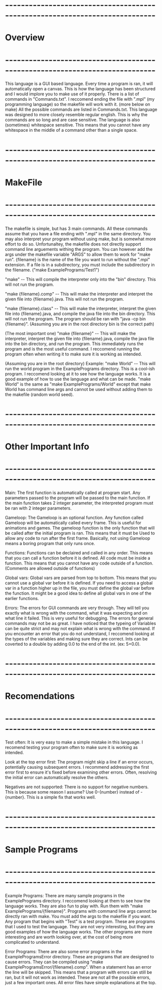 
# ---------------------------------------------------------------------------- #
#                                   Overview                                   #
# ---------------------------------------------------------------------------- #

This language is a GUI based language. Every time a program is ran, it will automatically open a canvas. This is how the language has
been structured and I would implore you to make use of it properly. There is a list of commands in "Commands.txt". I reccomend ending
the file with ".mpl" (my programming language) so the makefile will work with it. (more below on make) All the possible commands are
listed in Commands.txt. This language was designed to more closely resemble regular english. This is why the commands are so long and
are case sensitive. The language is also (sometimes) whitespace sensitive. This means that you cannot have any whitespace in the middle 
of a command other than a single space.

# ---------------------------------------------------------------------------- #
#                                   MakeFile                                   #
# ---------------------------------------------------------------------------- #

The makefile is simple, but has 3 main commands. All these commands assume that you have a file ending with ".mpl" in the same directory.
You may also interpret your program without using make, but is somewhat more effort to do so. Unfortunaltey, the makefile does not directly 
support command line arguements withing the program. You can however add the args under the makefile variable "ARGS" to allow them to work 
for "make run". {filename} is the name of the file you want to run without the ".mpi" extension. If a file is in a subdirectory, you must
include the subdirectory in the filename. ("make ExamplePrograms/Test1")

"make" -- This will compile the interpreter only into the "bin" directory. This will not run the program.

"make {filename}.comp" -- This will make the interpreter and interpret the given file into {filename}.java. This will not run the program.

"make {filename}.class" -- This will make the interpreter, interpret the given file into {filename}.java, and compile the java file into the
						   bin directory. This will not run the program. The program should be ran with "java -cp bin {filename}". (Assuming 
						   you are in the root directory bin is the correct path)

(The most important one)
"make {filename}" -- This will make the interpreter, interpret the given file into {filename}.java, compile the java file into the bin 
					 directory, and run the program. This immediately runs the program and is the most useful command. I reccomend running 
					 the program often when writing it to make sure it is working as intended.

(Assuming you are in the root directory)
Example:
	"make World" -- This will run the world program in the ExamplePrograms directory. This is a cool-ish program. I reccomend
					looking at it to see how the language works. It is a good example of how to use the language and what can be made.
					"make World" is the same as "make ExamplePrograms/World" except that make World has command line args and cannot
					be used without adding them to the makefile (random world seed).

# ---------------------------------------------------------------------------- #
#                             Other Important Info                             #
# ---------------------------------------------------------------------------- #

Main:
	The first function is automatically called at program start. Any parameters passed to the program will be passed to the main function.
	If the main function takes 2 integer parameter, the interpreted program must be ran with 2 integer parameters.

Gameloop: 
	The Gameloop is an optional function. Any function called Gameloop will be automatically called every frame. This is useful for animations 
	and games. The gameloop function is the only function that will be called after the initial program is ran. This means that it must be Used
	to allow any code to run after the first frame. Basically, not using Gameloop means a boring program that only runs once. 

Functions:
	Functions can be declaired and called in any order. This means that you can call a function before it is defined. All code must be inside a
	function. This means that you cannot have any code outside of a function. (Comments are allowed outside of functions)

Global vars:
	Global vars are parsed from top to bottom. This means that you cannot use a global var before it is defined. If you need to access a global
	var in a function higher up in the file, you must define the global var before the function. It might be a good idea to define all global vars
	in one of the earlier functions.

Errors:
	The errors for GUI commands are very through. They will tell you exactly what is wrong with the command, what it was expecting and on what 
	line it failed. This is very useful for debugging. The errors for general commands may not be as great. I have noticed that the typeing of Variables
	can be quite strict and may not explain what is wrong with the command. If you encounter an error that you do not understand, I reccomend looking
	at the types of the variables and making sure they are correct. Ints can be coverted to a double by adding 0.0 to the end of the int. (ex: 5+0.0).

# ---------------------------------------------------------------------------- #
#                                Recomendations                                #
# ---------------------------------------------------------------------------- #

Test often:
	It is very easy to make a simple mistake in this language. I recomend testing your program often to make sure it is working as intended.

Look at the top error first:
	The program might skip a line if an error occurs, potentially causing subsequent errors. I recommend addressing the first error first to ensure 
	it's fixed before examining other errors. Often, resolving the initial error can automatically resolve the others.

Negatives are not supported:
	There is no support for negative numbers. This is because some reason I assume? Use 0-{number} instead of -{number}. This is a simple fix that works well.

# ---------------------------------------------------------------------------- #
#                                Sample Programs                               #
# ---------------------------------------------------------------------------- #

Example Programs:
	There are many sample programs in the ExamplePrograms directory. I reccomend looking at them to see how the language works. They are also fun to play with.
	Run them with "make ExamplePrograms/{filename}". Programs with command line args cannot be directly ran with make. You must add the args to the makefile if you want.
	Any program that begins with "Test" is a test program. These are programs that I used to test the language. They are not very interesting, but they are good examples
	of how the language works. The other programs are more interesting and are worth looking over, at the cost of being more complicated to understand. 

Error Programs:
	There are also some error programs in the ExampleProgramsError directory. These are programs that are designed to cause errors. They can be compiled using
	"make ExampleProgramsError/{filename}.comp". When a statement has an error the line will be skipped. This means that a program with errors can still be ran, 
	but it will not work as intended. These are not all the possible errors, just a few important ones. All error files have simple explanations at the top.
	
